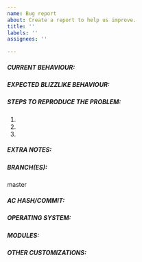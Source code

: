 ```yaml
---
name: Bug report
about: Create a report to help us improve.
title: ''
labels: ''
assignees: ''

---
```


<!-- IF YOU DO NOT FILL THIS TEMPLATE OUT, WE WILL CLOSE YOUR ISSUE! -->

<!-- This template is for problem reports, for feature suggestion etc... feel free to edit it.
 If this is a crash report, upload the crashlog on https://gist.github.com/
 For issues containing a fix, please create a Pull Request following this tutorial: http://www.azerothcore.org/wiki/Contribute#how-to-create-a-pull-request -->


<!-- WRITE A RELEVANT TITLE -->


##### CURRENT BEHAVIOUR:
<!-- Describe the bug in detail. Database to link spells, NPCs, quests etc https://wowgaming.altervista.org/aowow/ -->




##### EXPECTED BLIZZLIKE BEHAVIOUR:
<!-- Describe how it should be working without the bug. -->




##### STEPS TO REPRODUCE THE PROBLEM:
<!-- Describe precisely how to reproduce the bug so we can fix it or confirm its existence:
 - Which commands to use? Which NPC to teleport to?
 - Do we need to have debug flags on Cmake?
 - Do we need to look at the console while the bug happens?
 - Other steps
-->

1. 
2. 
3. 

##### EXTRA NOTES:
<!--
Any information that can help the developers to identify and fix the issue should be put here.
Examples:
- was this bug always present in AzerothCore? if it was introduced after a change, please mention it
- the code line(s) that cause the issue
- does this feature work in other server appplications (e.g. CMaNGOS, TrinityCore, etc...) ?
-->




##### BRANCH(ES):
<!-- Specify the branch(es) affected by this issue: master. -->

master

##### AC HASH/COMMIT:
<!-- IF YOU DO NOT FILL THIS OUT, WE WILL CLOSE YOUR ISSUE! NEVER WRITE "LATEST", ALWAYS PUT THE ACTUAL VALUE INSTEAD.
Find the commit hash (unique identifier) by running "git log" on your own clone of AzerothCore or by looking at here https://github.com/azerothcore/azerothcore-wotlk/commits/master -->



##### OPERATING SYSTEM:
<!-- Windows 7/10, Debian 8/9/10, Ubuntu 16/18 etc... -->



##### MODULES:
<!-- Are you using modules? If yes, list them (note them down in a .txt for opening future issues) -->



##### OTHER CUSTOMIZATIONS:
<!-- Are you using any extra script?
 - Did you apply any core patch/diff?
 - Did you modify your database?
 - Or do you have other customizations? If yes please specify them here.
-->




<!-- ------------------------- THE END ------------------------------
Thank you for your contribution.
If you use AzerothCore regularly, we really NEED your help to:
 - TEST our fixes ( http://www.azerothcore.org/wiki/Contribute#how-to-test-a-pull-request )
 - Report issues
 - Improve the documentation/wiki
With your help the project can evolve much quicker!
-->


<!-- NOTE: If you intend to contribute more than once, you should really join us on our discord channel! We set cosmetic ranks for our contributors and may give access to special resources/knowledge to them! The link is on our site http://azerothcore.org/
-->
